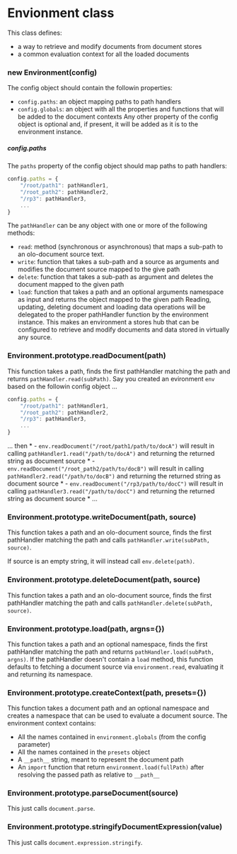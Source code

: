 # Envionment class
This class defines:
- a way to retrieve and modify documents from document stores
- a common evaluation context for all the loaded documents
  
### new Environment(config)
The config object should contain the followin properties:
- `config.paths`: an object mapping paths to path handlers
- `config.globals`: an object with all the properties and functions that will be added to the document contexts
Any other property of the config object is optional and, if present,
it will be added as it is to the environment instance.
##### config.paths
The `paths` property of the config object should map paths to path handlers:
```js
config.paths = {
    "/root/path1": pathHandler1,
    "/root_path2": pathHandler2,
    "/rp3": pathHandler3,
    ...
}
```
The `pathHandler` can be any object with one or more of the following methods:
- `read`: method (synchronous or asynchronous) that maps a sub-path to an 
  olo-document source text. 
- `write`: function that takes a sub-path and a source as arguments and
  modifies the document source mapped to the give path
- `delete`: function that takes a sub-path as argument and deletes the
  document mapped to the given path
- `load`: function that takes a path and an optional arguments namespace
  as input and returns the object mapped to the given path
Reading, updating, deleting document and loading data operations will be 
delegated to the proper pathHandler function by the environment instance. 
This makes an environment a stores hub that can be configured to 
retrieve and modify documents and data stored in virtually any source.
  
### Environment.prototype.readDocument(path)
This function takes a path, finds the first pathHandler matching the
path and returns `pathHandler.read(subPath)`.
Say you created an evironment `env` based on the followin config object ...
```js
config.paths = {
    "/root/path1": pathHandler1,
    "/root_path2": pathHandler2,
    "/rp3": pathHandler3,
    ...
}
```
... then
     * - `env.readDocument("/root/path1/path/to/docA")` will result in calling `pathHandler1.read("/path/to/docA")`
 and returning the returned string as document source
     * - `env.readDocument("/root_path2/path/to/docB")` will result in calling `pathHandler2.read("/path/to/docB")`
 and returning the returned string as document source
     * - `env.readDocument("/rp3/path/to/docC")` will result in calling `pathHandler3.read("/path/to/docC")`
  and returning the returned string as document source
     * ...
  
### Environment.prototype.writeDocument(path, source)
This function takes a path and an olo-document source, finds the first
pathHandler matching the path and calls `pathHandler.write(subPath, source)`.

If source is an empty string, it will instead call `env.delete(path)`.
  
### Environment.prototype.deleteDocument(path, source)
This function takes a path and an olo-document source, finds the first
pathHandler matching the path and calls `pathHandler.delete(subPath, source)`.
  
### Environment.prototype.load(path, argns={})
This function takes a path and an optional namespace, finds the first
pathHandler matching the path and returns `pathHandler.load(subPath, argns)`.
If the pathHandler doesn't contain a `load` method, this function
defaults to fetching a document source via `environment.read`,
evaluating it and returning its namespace.
  
### Environment.prototype.createContext(path, presets={})
This function takes a document path and an optional namespace and 
creates a namespace that can be used to evaluate a document source.
The environment context contains:
- All the names contained in `environment.globals` (from the config parameter)
- All the names contained in the `presets` object
- A `__path__` string, meant to represent the document path
- An `import` function that return `environment.load(fullPath)` after
  resolving the passed path as relative to `__path__`
  
### Environment.prototype.parseDocument(source)
This just calls `document.parse`.
  
### Environment.prototype.stringifyDocumentExpression(value)
This just calls `document.expression.stringify`.
  

